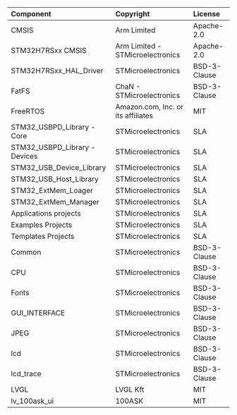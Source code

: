 | Component                       | Copyright                                                    | License    |
|:---------                       |:-------                                                      |:----------   |
| CMSIS                           | Arm Limited                                                  | Apache-2.0   |
| STM32H7RSxx CMSIS               | Arm Limited - STMicroelectronics                             | Apache-2.0   |
| STM32H7RSxx_HAL_Driver          | STMicroelectronics                                           | BSD-3-Clause |
| FatFS                           | ChaN - STMicroelectronics                                    | BSD-3-Clause |
| FreeRTOS                        | Amazon.com, Inc. or its affiliates                           | MIT |
| STM32_USBPD_Library - Core      | STMicroelectronics                                           | SLA |
| STM32_USBPD_Library - Devices   | STMicroelectronics                                           | SLA |
| STM32_USB_Device_Library        | STMicroelectronics                                           | SLA |
| STM32_USB_Host_Library          | STMicroelectronics                                           | SLA |
| STM32_ExtMem_Loager             | STMicroelectronics                                           | SLA |
| STM32_ExtMem_Manager            | STMicroelectronics                                           | SLA |
| Applications projects           | STMicroelectronics                                           | SLA |
| Examples Projects               | STMicroelectronics                                           | SLA |
| Templates Projects              | STMicroelectronics                                           | SLA |
| Common                          | STMicroelectronics                                           | BSD-3-Clause |
| CPU                             | STMicroelectronics                                           | BSD-3-Clause |
| Fonts                           | STMicroelectronics                                           | BSD-3-Clause |
| GUI_INTERFACE                   | STMicroelectronics                                           | BSD-3-Clause |
| JPEG                            | STMicroelectronics                                           | BSD-3-Clause |
| lcd                             | STMicroelectronics                                           | BSD-3-Clause |
| lcd_trace                       | STMicroelectronics                                           | BSD-3-Clause |
| LVGL                            | LVGL Kft                                                     | MIT |
| lv_100ask_ui                    | 100ASK                                                       | MIT |
